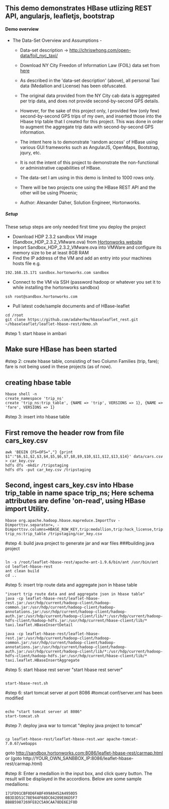## This demo demonstrates HBase utlizing REST API, angularjs, leafletjs, bootstrap


#### Demo overview

- The Data-Set Overview and Assumptions -
  - Data-set description -> http://chriswhong.com/open-data/foil_nyc_taxi/
  - Download NY City Freedon of Information Law (FOIL) data set from [here](http://chriswhong.com/open-data/foil_nyc_taxi/)
  - As described in the 'data-set description' (above), all personal Taxi data (Medallion and License) has been obfuscated.
  - The original data provided from the NY City cab data is aggregated per trip data, and does not provide second-by-second
     GPS details. 
  - However, for the sake of this project only, I provided few (only few) second-by-second GPS trips of my own, and
     inserted those into the Hbase trip table that I created for this project. This was done in order to augment the aggregate trip data with second-by-second GPS information.
  - The intent here is to demonstrate 'random access' of HBase using various GUI frameworks such as AngularJS, OpenMaps, Bootstrap, jqury, etc. 
  - It is not the intent of this project to  demonstrate the non-functional or administrative capabilities of HBase.
  - The data-set I am using in this demo is limited to 1000 rows only. 
  - There will be two projects one using the HBase REST API and the other will be using Phoenix;   

  - Author: Alexander Daher, Solution Engineer, Hortonworks.

##### Setup 

These setup steps are only needed first time you deploy the project

- Download HDP 2.3.2 sandbox VM image (Sandbox_HDP_2.3.2_VMware.ova) from [Hortonworks website](http://hortonworks.com/products/hortonworks-sandbox/#install)
- Import Sandbox_HDP_2.3.2_VMware.ova into VMWare and configure its memory size to be at least 8GB RAM 
- Find the IP address of the VM and add an entry into your machines hosts file e.g.
```
192.168.15.171 sandbox.hortonworks.com sandbox    
```
- Connect to the VM via SSH (password hadoop or whatever you set it to while installing the hortonworks sandbox)
```
ssh root@sandbox.hortonworks.com
```
- Pull latest code/sample documents and of HBase-leaflet
```
cd /root
git clone https://github.com/adaherhw/hbaseleaflet_rest.git
~/hbaseleaflet/leaflet-hbase-rest/demo.sh
```
#step 1: start hbase in ambari
## Make sure HBase has been started

#step 2: create hbase table, consisting of two Column Families (trip, fare); fare is not being used in these projects (as of now).
## creating hbase table
```
hbase shell -n 
create_namespace 'trip_ns'
create 'trip_ns:trip_table', {NAME => 'trip', VERSIONS => 1}, {NAME => 'fare', VERSIONS => 1}
```

#step 3: insert into hbase table 
## First remove the header row from file cars_key.csv
```
awk 'BEGIN {FS=OFS=","} {print $1":"$6,$1,$2,$3,$4,$5,$6,$7,$8,$9,$10,$11,$12,$13,$14}' data/cars.csv > car_key.csv
hdfs dfs -mkdir /tripstaging
hdfs dfs -put car_key.csv /tripstaging
```

## Second, ingest cars_key.csv into Hbase trip_table in name space trip_ns; Here schema attributes are define 'on-read', using HBase import Utility.
```
hbase org.apache.hadoop.hbase.mapreduce.ImportTsv -Dimporttsv.separator=, -Dimporttsv.columns=HBASE_ROW_KEY,trip:medallion,trip:hack_license,trip:vendor_id,trip:rate_code,trip:store_and_fwd_flag,trip:pickup_datetime,trip:dropoff_datetime,trip:passenger_count,trip:trip_time_in_secs,trip:trip_distance,trip:pickup_longitude,trip:pickup_latitude,trip:dropoff_longitude,trip:dropoff_latitude trip_ns:trip_table /tripstaging/car_key.csv
```
#step 4: build java project to generate jar and war files
###building java project
```

ln -s /root/leaflet-hbase-rest/apache-ant-1.9.6/bin/ant /usr/bin/ant
cd leaflet-hbase-rest
ant clean build
cd ..
```
#step 5: insert trip route data and aggregate json in hbase table
```
"insert trip route data and and aggregate json in hbase table"
java -cp leaflet-hbase-rest/leaflet-hbase-rest.jar:/usr/hdp/current/hadoop-client/hadoop-common.jar:/usr/hdp/current/hadoop-client/hadoop-annotations.jar:/usr/hdp/current/hadoop-client/hadoop-auth.jar:/usr/hdp/current/hadoop-client/lib/*:/usr/hdp/current/hadoop-hdfs-client/hadoop-hdfs.jar:/usr/hdp/current/hbase-client/lib/* taxi.leaflet.HBaseInsertDetail
```
```
java -cp leaflet-hbase-rest/leaflet-hbase-rest.jar:/usr/hdp/current/hadoop-client/hadoop-common.jar:/usr/hdp/current/hadoop-client/hadoop-annotations.jar:/usr/hdp/current/hadoop-client/hadoop-auth.jar:/usr/hdp/current/hadoop-client/lib/*:/usr/hdp/current/hadoop-hdfs-client/hadoop-hdfs.jar:/usr/hdp/current/hbase-client/lib/* taxi.leaflet.HBaseInsertAggregate
```

#step 5: start hbase rest server
"start hbase rest server"
```

start-hbase-rest.sh
```
#step 6: start tomcat server at port 8086
#tomcat conf/server.xml has been modified
```

echo "start tomcat server at 8086"
start-tomcat.sh
```
#step 7: deploy java war to tomcat
"deploy java project to tomcat"
```

cp leaflet-hbase-rest/leaflet-hbase-rest.war apache-tomcat-7.0.67/webapps
```

goto http://sandbox.hortonworks.com:8086/leaflet-hbase-rest/carmap.html or
(goto http://YOUR_OWN_SANBBOX_IP:8086/leaflet-hbase-rest/carmap.html)

#step 8: Enter a medallion in the input box, and click query button. The result will be displayed in the accordions.
Below are some sample medallions:
```
171FD91CBF0D6FABF499A9452A4950D5
0B3D3D51C78E944F68DC04209E86D5F7
BB8B5987269FE82C5A9CAA78DE6E2F8D
```
